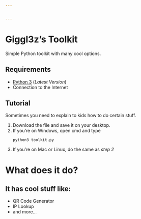 ```yaml
---


---
```


<h1 id="giggl3z’s-toolkit">Giggl3z’s Toolkit</h1>
<p>Simple Python toolkit with many cool options.</p>
<h2 id="requirements">Requirements</h2>
<ul>
<li><a href="https://www.python.org/downloads/release/python-370/">Python 3</a> (<em>Latest Version</em>)</li>
<li>Connection to the Internet</li>
</ul>
<h2 id="tutorial">Tutorial</h2>
<p>Sometimes you need to explain to kids how to do certain stuff.</p>
<ol>
<li>Download the file and save it on your desktop.</li>
<li>If you’re on Windows, open cmd and type <pre><code>python3 toolkit.py</code></pre></li>
<li>If you’re on Mac or Linux, do the same as <em>step 2</em></li>
</ol>
<h1 id="what-does-it-do">What does it do?</h1>
<h2 id="it-has-cool-stuff-like">It has cool stuff like:</h2>
<ul>
<li>QR Code Generator</li>
<li>IP Lookup</li>
<li>and more…</li>
</ul>

